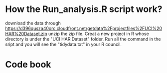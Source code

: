 # How the Run_analysis.R script work?
download the data through https://d396qusza40orc.cloudfront.net/getdata%2Fprojectfiles%2FUCI%20HAR%20Dataset.zip
unzip the zip file.
Creat a new project in R whose directory is under the "UCI HAR Dataset" folder.
Run all the command in the sript and you will see the "tidydata.txt" in your R council.

# Code book

